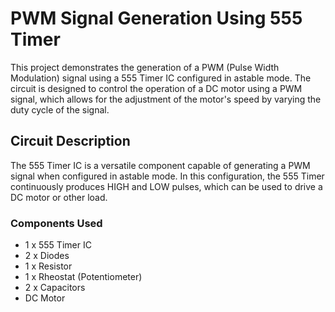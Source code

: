 # PWM Signal Generation Using 555 Timer
This project demonstrates the generation of a PWM (Pulse Width Modulation) signal using a 555 Timer IC configured in astable mode. The circuit is designed to control the operation of a DC motor 
using a PWM signal, which allows for the adjustment of the motor's speed by varying the duty cycle of the signal.

## Circuit Description
The 555 Timer IC is a versatile component capable of generating a PWM signal when configured in astable mode. In this configuration, the 555 Timer continuously produces 
HIGH and LOW pulses, which can be used to drive a DC motor or other load.

### Components Used
* 1 x 555 Timer IC
* 2 x Diodes
* 1 x Resistor
* 1 x Rheostat (Potentiometer)
* 2 x Capacitors
* DC Motor
